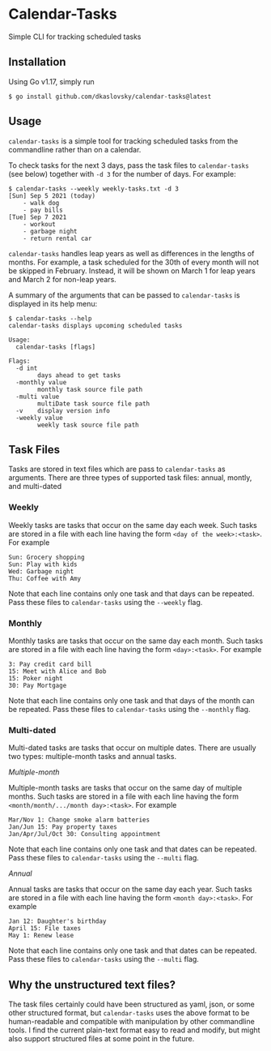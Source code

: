 # Calendar-Tasks
Simple CLI for tracking scheduled tasks

## Installation
Using Go v1.17, simply run
```
$ go install github.com/dkaslovsky/calendar-tasks@latest
```

## Usage

`calendar-tasks` is a simple tool for tracking scheduled tasks from the commandline rather than on a calendar.

To check tasks for the next 3 days, pass the task files to `calendar-tasks` (see below) together with `-d 3` for the number of days. For example:
```
$ calendar-tasks --weekly weekly-tasks.txt -d 3
[Sun] Sep 5 2021 (today)
    - walk dog
    - pay bills
[Tue] Sep 7 2021
    - workout
    - garbage night
    - return rental car
```

`calendar-tasks` handles leap years as well as differences in the lengths of months. For example, a task scheduled for the 30th of every month will not be skipped in February.
Instead, it will be shown on March 1 for leap years and March 2 for non-leap years.

A summary of the arguments that can be passed to `calendar-tasks` is displayed in its help menu:
```
$ calendar-tasks --help
calendar-tasks displays upcoming scheduled tasks

Usage:
  calendar-tasks [flags]

Flags:
  -d int
    	days ahead to get tasks
  -monthly value
    	monthly task source file path
  -multi value
    	multiDate task source file path
  -v	display version info
  -weekly value
    	weekly task source file path
```


## Task Files

Tasks are stored in text files which are pass to `calendar-tasks` as arguments.
There are three types of supported task files: annual, montly, and multi-dated

### Weekly
Weekly tasks are tasks that occur on the same day each week. Such tasks are stored in a file with each line having the form `<day of the week>:<task>`. For example
```
Sun: Grocery shopping
Sun: Play with kids
Wed: Garbage night
Thu: Coffee with Amy
```
Note that each line contains only one task and that days can be repeated. Pass these files to `calendar-tasks` using the `--weekly` flag.

### Monthly
Monthly tasks are tasks that occur on the same day each month. Such tasks are stored in a file with each line having the form `<day>:<task>`. For example
```
3: Pay credit card bill
15: Meet with Alice and Bob
15: Poker night
30: Pay Mortgage
```
Note that each line contains only one task and that days of the month can be repeated.
Pass these files to `calendar-tasks` using the `--monthly` flag.

### Multi-dated
Multi-dated tasks are tasks that occur on multiple dates. There are usually two types: multiple-month tasks and annual tasks.

*Multiple-month*

Multiple-month tasks are tasks that occur on the same day of multiple months. Such tasks are stored in a file with each line having the form `<month/month/.../month day>:<task>`. For example
```
Mar/Nov 1: Change smoke alarm batteries
Jan/Jun 15: Pay property taxes
Jan/Apr/Jul/Oct 30: Consulting appointment
```
Note that each line contains only one task and that dates can be repeated.
Pass these files to `calendar-tasks` using the `--multi` flag.

*Annual*

Annual tasks are tasks that occur on the same day each year. Such tasks are stored in a file with each line having the form `<month day>:<task>`. For example
```
Jan 12: Daughter's birthday
April 15: File taxes
May 1: Renew lease
```
Note that each line contains only one task and that dates can be repeated.
Pass these files to `calendar-tasks` using the `--multi` flag.

## Why the unstructured text files?
The task files certainly could have been structured as yaml, json, or some other structured format, but `calendar-tasks` uses the above format to be human-readable and compatible with manipulation by other commandline tools. I find the current plain-text format easy to read and modify, but might also support structured files at some point in the future.
